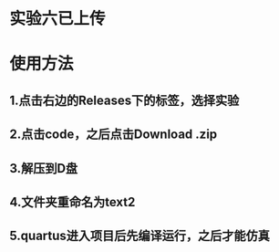 # 实验六已上传

# 使用方法
## 1.点击右边的Releases下的标签，选择实验
## 2.点击code，之后点击Download  .zip
## 3.解压到D盘
## 4.文件夹重命名为text2
## 5.quartus进入项目后先编译运行，之后才能仿真
